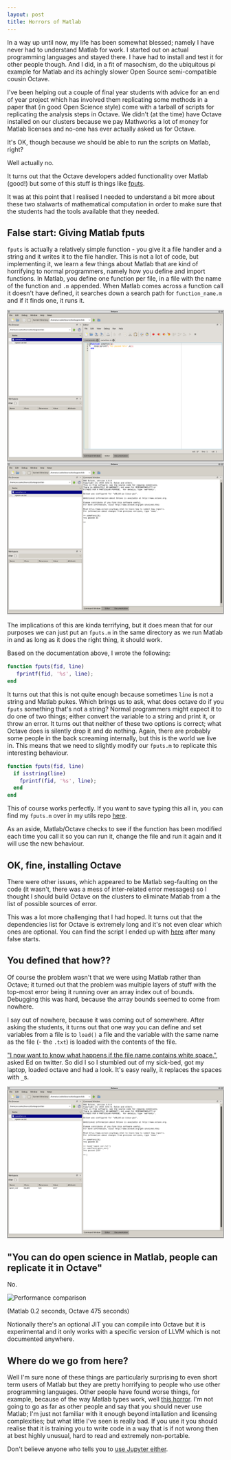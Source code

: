 ```yaml
---
layout: post
title: Horrors of Matlab
---
```


In a way up until now, my life has been somewhat blessed; namely I have never had to understand Matlab for work.  I started out on actual programming languages and stayed there.  I have had to install and test it for other people though.  And I did, in a fit of masochism, do the ubiquitous pi example for Matlab and its achingly slower Open Source semi-compatible cousin Octave.

I've been helping out a couple of final year students with advice for an end of year project which has involved them replicating some methods in a paper that (in good Open Science style) come with a tarball of scripts for replicating the analysis steps in Octave.  We didn't (at the time) have Octave installed on our clusters because we pay Mathworks a lot of money for Matlab licenses and no-one has ever actually asked us for Octave.

It's OK, though because we should be able to run the scripts on Matlab, right?

Well actually no.

It turns out that the Octave developers added functionality over Matlab (good!) but some of this stuff is things like [fputs](http://octave.org/doc/v4.0.0/Simple-Output.html).

It was at this point that I realised I needed to understand a bit more about these two stalwarts of mathematical computation in order to make sure that the students had the tools available that they needed.

False start: Giving Matlab fputs
--------------------------------

`fputs` is actually a relatively simple function - you give it a file handler and a string and it writes it to the file handler.  This is not a lot of code, but implementing it, we learn a few things about Matlab that are kind of horrifying to normal programmers, namely how you define and import functions.  In Matlab, you define one function per file, in a file with the name of the function and `.m` appended.  When Matlab comes across a function call it doesn't have defined, it searches down a search path for `function_name.m` and if it finds one, it runs it.  

![octave loading a function from disk](/images/octave_function0.png)
![octave loading a function from disk](/images/octave_function1.png)

The implications of this are kinda terrifying, but it does mean that for our purposes we can just put an `fputs.m` in the same directory as we run Matlab in and as long as it does the right thing, it should work.

Based on the documentation above, I wrote the following:

```matlab
function fputs(fid, line)
   fprintf(fid, '%s', line);
end

```

It turns out that this is not quite enough because sometimes `line` is not a string and Matlab pukes.  Which brings us to ask, what does octave do if you `fputs` something that's not a string?  Normal programmers might expect it to do one of two things; either convert the variable to a string and print it, or throw an error.  It turns out that neither of these two options is correct; what Octave does is silently drop it and do nothing.  Again, there are probably some people in the back screaming internally, but this is the world we live in.  This means that we need to slightly modify our `fputs.m` to replicate this interesting behaviour.

```matlab
function fputs(fid, line)
  if isstring(line)
    fprintf(fid, '%s', line);
  end
end
```

This of course works perfectly.  If you want to save typing this all in, you can find my `fputs.m` over in my utils repo [here](https://github.com/owainkenwayucl/utils/blob/master/src/matlab-octave/fputs.m).

As an aside, Matlab/Octave checks to see if the function has been modified each time you call it so you can run it, change the file and run it again and it will use the new behaviour.

OK, fine, installing Octave
---------------------------

There were other issues, which appeared to be Matlab seg-faulting on the code (it wasn't, there was a mess of inter-related error messages) so I thought I should build Octave on the clusters to eliminate Matlab from a the list of possible sources of error.

This was a lot more challenging that I had hoped.  It turns out that the dependencies list for Octave is extremely long and it's not even clear which ones are optional.
  You can find the script I ended up with [here](https://github.com/UCL-RITS/rcps-buildscripts/blob/master/octave-4.4.1_install) after many false starts.

You defined that how??
----------------------

Of course the problem wasn't that we were using Matlab rather than Octave; it turned out that the problem was multiple layers of stuff with the top-most error being it running over an array index out of bounds.  Debugging this was hard, because the array bounds seemed to come from nowhere.

I say out of nowhere, because it was coming out of somewhere.  After asking the students, it turns out that one way you can define and set variables from a file is to `load()` a file and the variable with the same name as the file (- the `.txt`) is loaded with the contents of the file.

["I now want to know what happens if the file name contains white space."](https://twitter.com/eddedmondson/status/1038035734895226880), asked Ed on twitter.  So did I so I stumbled out of my sick-bed, got my laptop, loaded octave and had a look.  It's easy really, it replaces the spaces with `_`s.

![screenshot of octave loading a file with spaces in the name](/images/octave_space.png)


"You can do open science in Matlab, people can replicate it in Octave"
----------------------------------------------------------------------

No.

![Performance comparison](https://pbs.twimg.com/media/DmPqZ7fXgAEYxo4.png)

(Matlab 0.2 seconds, Octave 475 seconds)

Notionally there's an optional JIT you can compile into Octave but it is experimental and it only works with a specific version of LLVM which is not documented anywhere.

Where do we go from here?
-------------------------

Well I'm sure none of these things are particularly surprising to even short term users of Matlab but they are pretty horrifying to people who use other programming languages.  Other people have found worse things, for example, because of the way Matlab types work, well [this horror](https://twitter.com/augeas/status/1017862450169905153).  I'm not going to go as far as other people and say that you should never use Matlab; I'm just not familiar with it enough beyond intallation and licensing complexities; but what little I've seen is really bad.  If you use it you should realise that it is training you to write code in a way that is if not wrong then at best highly unusual, hard to read and extremely non-portable.

Don't believe anyone who tells you to [use Jupyter either](https://docs.google.com/presentation/d/1n2RlMdmv1p25Xy5thJUhkKGvjtV-dkAIsUXP-AL4ffI/edit).

